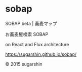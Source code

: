 # sobap

SOBAP beta | 蕎麦マップ

お蕎麦屋検索 SOBAP

on React and Flux architecture

https://sugarshin.github.io/sobap/

© 2015 sugarshin

